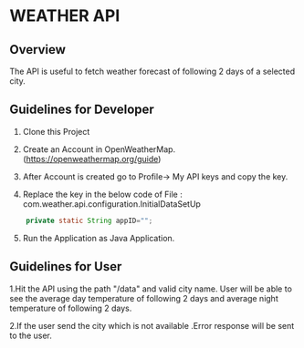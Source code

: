 # WEATHER API

## Overview
The API is useful to fetch weather forecast of following 2 days of a selected city.

## Guidelines for Developer

1. Clone this Project

2. Create an Account in OpenWeatherMap.(https://openweathermap.org/guide)

3. After Account is created go to Profile-> My API keys and copy the key.

4. Replace the key in the below code of File : com.weather.api.configuration.InitialDataSetUp
```java
	private static String appID="";
```
5. Run the Application as Java Application.

## Guidelines for User

1.Hit the API using the path "/data" and valid city name. User will be able to see the average day temperature of following 2 days and average night temperature of following 2 days.

2.If the user send the city which is not available .Error response will be sent to the user.
